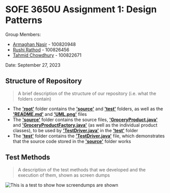 # SOFE 3650U Assignment 1: Design Patterns
Group Members:
- [Armaghan Nasir](https://github.com/Armaghan180) - 100820948
- [Rushi Rathod](https://github.com/rushirajrathod) - 100826456
- [Tahmid Chowdhury](https://github.com/tahmid-chowdhury) - 100822671

Date: September 27, 2023

## Structure of Repository
> A brief description of the structure of our repository (i.e. what the folders contain)
- The **['root'](https://github.com/tahmid-chowdhury/SOFE3650U-assignment1/tree/main)** folder contains the **['source'](https://github.com/tahmid-chowdhury/SOFE3650U-assignment1/tree/main/source)** and **['test'](https://github.com/tahmid-chowdhury/SOFE3650U-assignment1/tree/main/test)** folders, as well as the **['README.md'](https://github.com/tahmid-chowdhury/SOFE3650U-assignment1/blob/main/README.md)** and **['UML.png'](https://github.com/tahmid-chowdhury/SOFE3650U-assignment1/blob/main/UML.png)** files
- The **['source'](https://github.com/tahmid-chowdhury/SOFE3650U-assignment1/tree/main/source)** folder contains the source files, **['GroceryProduct.java'](https://github.com/tahmid-chowdhury/SOFE3650U-assignment1/blob/main/source/GroceryProduct.java)** and **['GroceryProductFactory.java'](https://github.com/tahmid-chowdhury/SOFE3650U-assignment1/blob/main/source/GroceryProductFactory.java)** (as well as the individual product classes), to be used by **['TestDriver.java'](https://github.com/tahmid-chowdhury/SOFE3650U-assignment1/blob/main/test/TestDriver.java)** in the **['test'](https://github.com/tahmid-chowdhury/SOFE3650U-assignment1/tree/main/test)** folder
- The **['test'](https://github.com/tahmid-chowdhury/SOFE3650U-assignment1/tree/main/test)** folder contains the **['TestDriver.java'](https://github.com/tahmid-chowdhury/SOFE3650U-assignment1/blob/main/test/TestDriver.java)** file, which demonstrates that the source code stored in the **['source'](https://github.com/tahmid-chowdhury/SOFE3650U-assignment1/tree/main/source)** folder works

## Test Methods
> A description of the test methods that we developed and the execution of them, shown as screen dumps

![This is a test to show how screendumps are shown](https://media.sproutsocial.com/uploads/2017/02/10x-featured-social-media-image-size.png)
